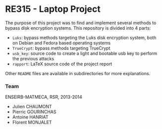 RE315 - Laptop Project
======================

The purpose of this project was to find and implement several methods to
bypass disk encryption systems. This repository is divided into 4
parts:

- `Luks`: bypass methods targeting the Luks disk encryption system, both on
  Debian and Fedora based operating systems
- `TrueCrypt`: bypass methods targeting TrueCrypt
- `usb_key`: source code to create a light and bootable usb key to perform
  the previous attacks
- `rapport`: LaTeX source code of the project report

Other `README` files are available in subdirectories for more explanations.

### Team

ENSEIRB-MATMECA, RSR, 2013-2014

- Julien CHAUMONT
- Pierric GOURINCHAS
- Antoine HANRIAT
- Florent MONJALET

